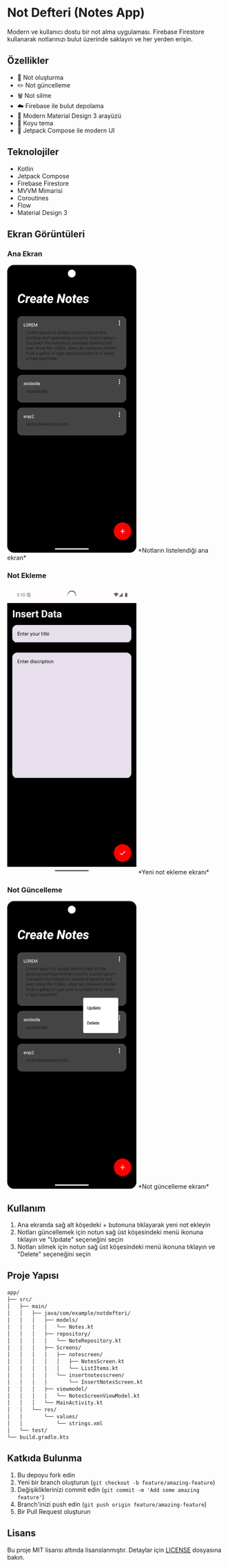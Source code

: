 # Not Defteri (Notes App)

Modern ve kullanıcı dostu bir not alma uygulaması. Firebase Firestore kullanarak notlarınızı bulut üzerinde saklayın ve her yerden erişin.

## Özellikler

- 📝 Not oluşturma
- ✏️ Not güncelleme
- 🗑️ Not silme
- ☁️ Firebase ile bulut depolama
- 🎨 Modern Material Design 3 arayüzü
- 🌙 Koyu tema
- 📱 Jetpack Compose ile modern UI

## Teknolojiler

- Kotlin
- Jetpack Compose
- Firebase Firestore
- MVVM Mimarisi
- Coroutines
- Flow
- Material Design 3



## Ekran Görüntüleri

### Ana Ekran
<img src="screenshots/main_screen.png" width="300" alt="Ana Ekran">
*Notların listelendiği ana ekran*

### Not Ekleme
<img src="screenshots/add_note.png" width="300" alt="Not Ekleme">
*Yeni not ekleme ekranı*

### Not Güncelleme
<img src="screenshots/update_note.png" width="300" alt="Not Güncelleme">
*Not güncelleme ekranı*

## Kullanım

1. Ana ekranda sağ alt köşedeki + butonuna tıklayarak yeni not ekleyin
2. Notları güncellemek için notun sağ üst köşesindeki menü ikonuna tıklayın ve "Update" seçeneğini seçin
3. Notları silmek için notun sağ üst köşesindeki menü ikonuna tıklayın ve "Delete" seçeneğini seçin

## Proje Yapısı

```
app/
├── src/
│   ├── main/
│   │   ├── java/com/example/notdefteri/
│   │   │   ├── models/
│   │   │   │   └── Notes.kt
│   │   │   ├── repository/
│   │   │   │   └── NoteRepository.kt
│   │   │   ├── Screens/
│   │   │   │   ├── notescreen/
│   │   │   │   │   ├── NotesScreen.kt
│   │   │   │   │   └── ListItems.kt
│   │   │   │   └── insertnotesscreen/
│   │   │   │       └── InsertNotesScreen.kt
│   │   │   ├── viewmodel/
│   │   │   │   └── NotesScreenViewModel.kt
│   │   │   └── MainActivity.kt
│   │   └── res/
│   │       └── values/
│   │           └── strings.xml
│   └── test/
└── build.gradle.kts
```

## Katkıda Bulunma

1. Bu depoyu fork edin
2. Yeni bir branch oluşturun (`git checkout -b feature/amazing-feature`)
3. Değişikliklerinizi commit edin (`git commit -m 'Add some amazing feature'`)
4. Branch'inizi push edin (`git push origin feature/amazing-feature`)
5. Bir Pull Request oluşturun

## Lisans

Bu proje MIT lisansı altında lisanslanmıştır. Detaylar için [LICENSE](LICENSE) dosyasına bakın.

